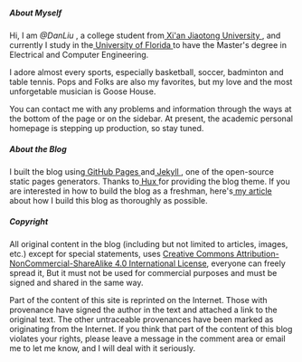 ##### About Myself

Hi, I am _@DanLiu_ , a college student from<a href="https://en.wikipedia.org/wiki/Xi%27an_Jiaotong_University" target="_blank"> Xi'an Jiaotong University </a>, and currently I study in the<a href="https://en.wikipedia.org/wiki/University_of_FloridaUniversity" target="_blank"> University of Florida </a>to have the Master's degree in Electrical and Computer Engineering.

I adore almost every sports, especially basketball, soccer, badminton and table tennis. Pops and Folks are also my favorites, but my love and the most unforgetable musician is Goose House.

You can contact me with any problems and information through the ways at the bottom of the page or on the sidebar. At present, the academic personal homepage is stepping up production, so stay tuned.

##### About the Blog

I built the blog using<a href="http://pages.github.com/" target="_blank"> GitHub Pages </a> and<a href="https://www.jekyll.com/" target="_blank"> Jekyll </a>, one of the open-source static pages generators. Thanks to<a href="https://huangxuan.me/" target="_blank"> Hux </a>for providing the blog theme. If you are interested in how to build the blog as a freshman, here's<a href="https://blog.atdanliu.cn/post/gitblog.html"> my article </a>about how I build this blog as thoroughly as possible.

##### Copyright

All original content in the blog (including but not limited to articles, images, etc.) except for special statements, uses <a href="http://creativecommons.org/licenses/by-nc-sa/4.0/" target="_blank">Creative Commons Attribution-NonCommercial-ShareAlike 4.0 International License</a>, everyone can freely spread it, But it must not be used for commercial purposes and must be signed and shared in the same way.

Part of the content of this site is reprinted on the Internet. Those with provenance have signed the author in the text and attached a link to the original text. The other untraceable provenances have been marked as originating from the Internet. If you think that part of the content of this blog violates your rights, please leave a message in the comment area or email me to let me know, and I will deal with it seriously.